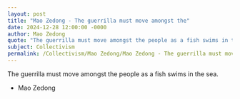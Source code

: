 ```yaml
---
layout: post
title: "Mao Zedong - The guerrilla must move amongst the"
date: 2024-12-28 12:00:00 -0000
author: Mao Zedong
quote: "The guerrilla must move amongst the people as a fish swims in the sea."
subject: Collectivism
permalink: /Collectivism/Mao Zedong/Mao Zedong - The guerrilla must move amongst the
---
```


The guerrilla must move amongst the people as a fish swims in the sea.

- Mao Zedong
